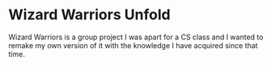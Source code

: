 # Wizard Warriors Unfold

Wizard Warriors is a group project I was apart for a CS class and I wanted to remake my own version of it with the knowledge I have acquired since that time.
